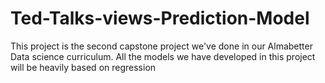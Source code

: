 # Ted-Talks-views-Prediction-Model
This project is the second capstone project we've done in our Almabetter Data science curriculum. All the models we have developed in this project will be heavily based on regression 
